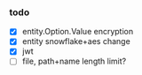 ### todo

- [x] entity.Option.Value encryption
- [x] entity snowflake+aes change
- [x] jwt
- [ ] file, path+name length limit?
